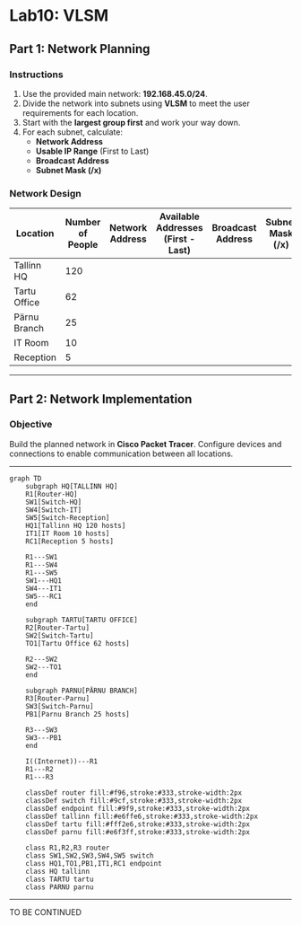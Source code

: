 # **Lab10: VLSM**

## **Part 1: Network Planning**

### **Instructions**
1. Use the provided main network: **192.168.45.0/24**.
2. Divide the network into subnets using **VLSM** to meet the user requirements for each location.
3. Start with the **largest group first** and work your way down.
4. For each subnet, calculate:
   - **Network Address**
   - **Usable IP Range** (First to Last)
   - **Broadcast Address**
   - **Subnet Mask (/x)**

### **Network Design**
| Location          | Number of People | Network Address | Available Addresses  (First - Last) | Broadcast Address | Subnet Mask (/x) |
|--------------------|------------------|-----------------|--------------------------------------|-------------------|------------------|
| Tallinn HQ         | 120              |                 |                                      |                   |                  |
| Tartu Office       | 62               |                 |                                      |                   |                  |
| Pärnu Branch       | 25               |                 |                                      |                   |                  |
| IT Room            | 10               |                 |                                      |                   |                  |
| Reception          | 5                |                 |                                      |                   |                  |

---

## **Part 2: Network Implementation**

### **Objective**
Build the planned network in **Cisco Packet Tracer**. Configure devices and connections to enable communication between all locations.

---
```mermaid
graph TD
    subgraph HQ[TALLINN HQ]
    R1[Router-HQ]
    SW1[Switch-HQ]
    SW4[Switch-IT]
    SW5[Switch-Reception]
    HQ1[Tallinn HQ 120 hosts]
    IT1[IT Room 10 hosts]
    RC1[Reception 5 hosts]
    
    R1---SW1
    R1---SW4
    R1---SW5
    SW1---HQ1
    SW4---IT1
    SW5---RC1
    end

    subgraph TARTU[TARTU OFFICE]
    R2[Router-Tartu]
    SW2[Switch-Tartu]
    TO1[Tartu Office 62 hosts]
    
    R2---SW2
    SW2---TO1
    end

    subgraph PARNU[PÄRNU BRANCH]
    R3[Router-Parnu]
    SW3[Switch-Parnu]
    PB1[Parnu Branch 25 hosts]
    
    R3---SW3
    SW3---PB1
    end

    I((Internet))---R1
    R1---R2
    R1---R3

    classDef router fill:#f96,stroke:#333,stroke-width:2px
    classDef switch fill:#9cf,stroke:#333,stroke-width:2px
    classDef endpoint fill:#9f9,stroke:#333,stroke-width:2px
    classDef tallinn fill:#e6ffe6,stroke:#333,stroke-width:2px
    classDef tartu fill:#fff2e6,stroke:#333,stroke-width:2px
    classDef parnu fill:#e6f3ff,stroke:#333,stroke-width:2px
    
    class R1,R2,R3 router
    class SW1,SW2,SW3,SW4,SW5 switch
    class HQ1,TO1,PB1,IT1,RC1 endpoint
    class HQ tallinn
    class TARTU tartu
    class PARNU parnu
```
---

TO BE CONTINUED